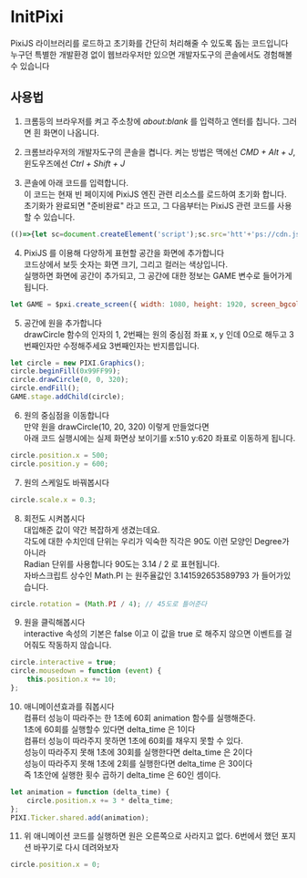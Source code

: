 # InitPixi

PixiJS 라이브러리를 로드하고 초기화를 간단히 처리해줄 수 있도록 돕는 코드입니다  
누구던 특별한 개발환경 없이 웹브라우저만 있으면 개발자도구의 콘솔에서도 경험해볼 수 있습니다  

## 사용법

1. 크롬등의 브라우저를 켜고 주소창에 *about:blank* 를 입력하고 엔터를 칩니다. 그러면 흰 화면이 나옵니다.

2. 크롬브라우저의 개발자도구의 콘솔을 켭니다. 켜는 방법은 맥에선 *CMD + Alt + J*, 윈도우즈에선 *Ctrl + Shift + J*

3. 콘솔에 아래 코드를 입력합니다.  
이 코드는 현재 빈 페이지에 PixiJS 엔진 관련 리소스를 로드하여 초기화 합니다.  
초기화가 완료되면 "준비완료" 라고 뜨고, 그 다음부터는 PixiJS 관련 코드를 사용할 수 있습니다.  

```javascript
(()=>{let sc=document.createElement('script');sc.src='htt'+'ps://cdn.jsdelivr.net/gh/kstost/InitPixi/init_pixi.js';document.head.appendChild(sc)})();
```

4. PixiJS 를 이용해 다양하게 표현할 공간을 화면에 추가합니다  
코드상에서 보듯 숫자는 화면 크기, 그리고 컬러는 색상입니다.  
실행하면 화면에 공간이 추가되고, 그 공간에 대한 정보는 GAME 변수로 들어가게됩니다.  
```javascript
let GAME = $pxi.create_screen({ width: 1080, height: 1920, screen_bgcolor: '#000', body_bgcolor: '#222' });
```

5. 공간에 원을 추가합니다  
drawCircle 함수의 인자의 1, 2번째는 원의 중심점 좌표 x, y 인데 0으로 해두고 3번째인자만 수정해주세요 3번째인자는 반지름입니다.  
```javascript
let circle = new PIXI.Graphics();
circle.beginFill(0x99FF99);
circle.drawCircle(0, 0, 320);
circle.endFill();
GAME.stage.addChild(circle);
```

6. 원의 중심점을 이동합니다  
만약 원을 drawCircle(10, 20, 320) 이렇게 만들었다면  
아래 코드 실행시에는 실제 화면상 보이기를 x:510 y:620 좌표로 이동하게 됩니다.  
```javascript
circle.position.x = 500;
circle.position.y = 600;
```

7. 원의 스케일도 바꿔봅시다  
```javascript
circle.scale.x = 0.3;
```

8. 회전도 시켜봅시다  
대입해준 값이 약간 복잡하게 생겼는데요.  
각도에 대한 수치인데 단위는 우리가 익숙한 직각은 90도 이런 모양인 Degree가 아니라  
Radian 단위를 사용합니다 90도는 3.14 / 2 로 표현됩니다.  
자바스크립트 상수인 Math.PI 는 원주율값인 3.141592653589793 가 들어가있습니다.  

```javascript
circle.rotation = (Math.PI / 4); // 45도로 틀어준다
```

9. 원을 클릭해봅시다  
interactive 속성의 기본은 false 이고 이 값을 true 로 해주지 않으면 이벤트를 걸어줘도 작동하지 않습니다.  
```javascript
circle.interactive = true;
circle.mousedown = function (event) {
    this.position.x += 10;
};
```

10. 애니메이션효과를 줘봅시다  
컴퓨터 성능이 따라주는 한 1초에 60회 animation 함수를 실행해준다.  
1초에 60회를 실행할수 있다면 delta_time 은 1이다  
컴퓨터 성능이 따라주지 못하면 1초에 60회를 채우지 못할 수 있다.  
성능이 따라주지 못해 1초에 30회를 실행한다면 delta_time 은 2이다  
성능이 따라주지 못해 1초에 2회를 실행한다면 delta_time 은 30이다  
즉 1초안에 실행한 횟수 곱하기 delta_time 은 60인 셈이다.  
```javascript
let animation = function (delta_time) {
    circle.position.x += 3 * delta_time;
};
PIXI.Ticker.shared.add(animation);
```

11. 위 애니메이션 코드를 실행하면 원은 오른쪽으로 사라지고 없다.
6번에서 했던 포지션 바꾸기로 다시 데려와보자
```javascript
circle.position.x = 0;
```
